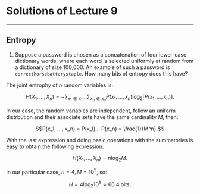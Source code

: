 # Solutions of Lecture 9

***

## Entropy

1. Suppose a password is chosen as a concatenation of four lower-case dictionary words, where each word is selected uniformly at random from a dictionary of size 100,000. An example of such a password is `correcthorsebatterystaple`. How many bits of entropy does this have?

The joint entrophy of $n$ random variables is:

$$H(X_1, ..., X_n) = -\sum_{x_1\in\mathfrak{X_1}}...\sum_{x_n\in\mathfrak{X_n}}P(x_1, ..., x_n)\log_2 [P(x_1, ..., x_n)].$$

In our case, the random variables are independent, follow an uniform distrbution and their associate sets have the same cardinality $M$, then:

$$P(x_1, ..., x_n) = P(x_1)... P(x_n) = \frac{1}{M^n}.$$

With the last expression and doing basic operations with the summatories is easy to obtain the following expression:

$$H(X_1, ..., X_n) = n\log_2 M.$$

In our particular case, $n=4, M=10^5$, so:

$$H = 4\log_2 10^5 \approx 66.4 \; \text{bits}.$$

